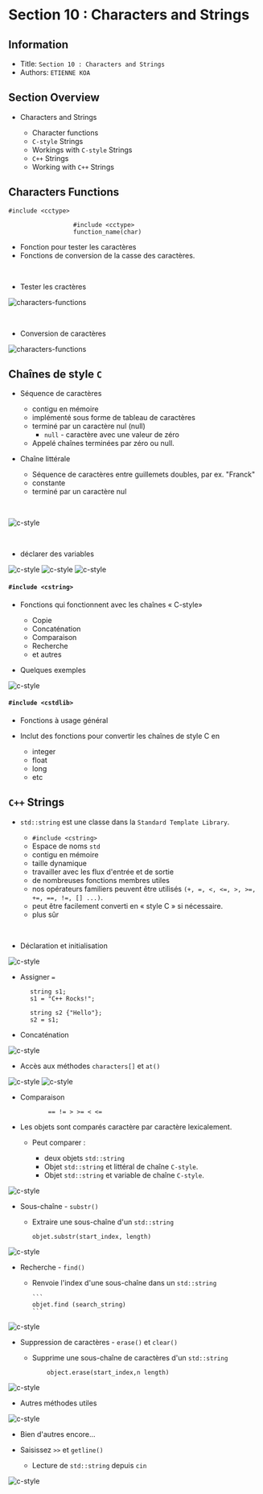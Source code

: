 Section 10 : Characters and Strings
===


## Information
- Title:  `Section 10 : Characters and Strings`
- Authors:  `ETIENNE KOA`


## Section Overview

+ Characters and Strings

  + Character functions
  + `C-style` Strings
  + Workings with `C-style` Strings
  + `C++` Strings
  + Working with `C++` Strings

## Characters Functions

```
#include <cctype>

                  #include <cctype>
                  function_name(char)
```

+ Fonction pour tester les caractères
+ Fonctions de conversion de la casse des caractères.

<br>

+ Tester les cractères

![characters-functions](../images/image100.jpg)

<br>

+ Conversion de caractères

![characters-functions](../images/image101.jpg)

## Chaînes de style `C`

+ Séquence de caractères
   + contigu en mémoire
   + implémenté sous forme de tableau de caractères
   + terminé par un caractère nul (null)
     + `null` - caractère avec une valeur de zéro
   + Appelé chaînes terminées par zéro ou null.

+ Chaîne littérale
   + Séquence de caractères entre guillemets doubles, par ex. "Franck"
   + constante
   + terminé par un caractère nul

<br/>

![c-style](../images/image102.jpg)

<br/>

+ déclarer des variables

![c-style](../images/image103.jpg)
![c-style](../images/image104.jpg)
![c-style](../images/image105.jpg)

#### `#include <cstring>`

+ Fonctions qui fonctionnent avec les chaînes « C-style»

   + Copie
   + Concaténation
   + Comparaison
   + Recherche
   + et autres

+ Quelques exemples

![c-style](../images/image106.jpg)

#### `#include <cstdlib>`

+ Fonctions à usage général

+ Inclut des fonctions pour convertir les chaînes de style C en

   + integer
   + float
   + long
   + etc



## `C++` Strings

+ `std::string` est une classe dans la `Standard Template Library`.

   + `#include <cstring>`
   + Espace de noms `std`
   + contigu en mémoire
   + taille dynamique
   + travailler avec les flux d'entrée et de sortie
   + de nombreuses fonctions membres utiles
   + nos opérateurs familiers peuvent être utilisés `(+, =, <, <=, >, >=, +=, ==, !=, [] ...)`.
   + peut être facilement converti en « style C » si nécessaire.
   + plus sûr

<br/>

+ Déclaration et initialisation

![c-style](../images/image107.jpg)

+ Assigner `=`

```
      string s1;
      s1 = "C++ Rocks!";

      string s2 {"Hello"};
      s2 = s1;
```


+ Concaténation

![c-style](../images/image108.jpg)

+ Accès aux méthodes `characters[]` et `at()`

![c-style](../images/image109.jpg)
![c-style](../images/image110.jpg)

+ Comparaison

```
           == != > >= < <=
```

+ Les objets sont comparés caractère par caractère lexicalement.

   + Peut comparer :

     + deux objets `std::string`
     + Objet `std::string` et littéral de chaîne `C-style`.
     + Objet `std::string` et variable de chaîne `C-style`.


![c-style](../images/image111.jpg)

+ Sous-chaîne - `substr()`

   + Extraire une sous-chaîne d'un `std::string`

       ```
       objet.substr(start_index, length)
       ```
![c-style](../images/image112.jpg)


+ Recherche - `find()`

   + Renvoie l'index d'une sous-chaîne dans un `std::string`

         ```
         objet.find (search_string)
         ```
![c-style](../images/image113.jpg)


+ Suppression de caractères - `erase()` et `clear()`

   + Supprime une sous-chaîne de caractères d'un `std::string`

      ```
          object.erase(start_index,n length)
      ``` 
![c-style](../images/image114.jpg)


+ Autres méthodes utiles

![c-style](../images/image115.jpg)

+ Bien d'autres encore...


+ Saisissez `>>` et `getline()`

   + Lecture de `std::string` depuis `cin`

![c-style](../images/image116.jpg)